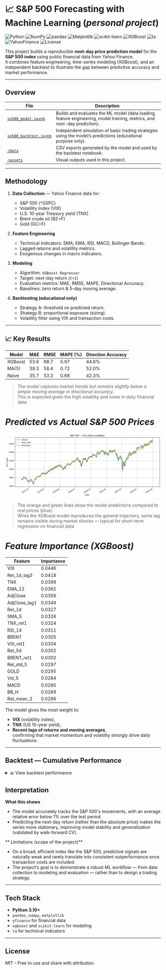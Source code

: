 # 📈 S&P 500 Forecasting with Machine Learning (*personal project*)

![Python](https://img.shields.io/badge/Python-3.10+-blue)
![NumPy](https://img.shields.io/badge/Library-NumPy-013243)
![pandas](https://img.shields.io/badge/Library-pandas-150458)
![Matplotlib](https://img.shields.io/badge/Visualization-Matplotlib-11557c)
![scikit-learn](https://img.shields.io/badge/Framework-scikit--learn-F7931E)
![XGBoost](https://img.shields.io/badge/Model-XGBoost-orange)
![ta](https://img.shields.io/badge/TechIndicator-lib%20ta-lightgrey)
![YahooFinance](https://img.shields.io/badge/Data-Yahoo%20Finance-2C7BB6)
![License](https://img.shields.io/badge/License-MIT-yellow)

This project builds a reproducible **next-day price prediction model** for the **S&P 500 index** using public financial data from Yahoo Finance.  
It combines feature engineering, time-series modeling (XGBoost), and an independent backtest to illustrate the gap between predictive accuracy and market performance.

---

## Overview

| File | Description |
|------|--------------|
| [`sp500_model.ipynb`](./sp500_model.ipynb) | Builds and evaluates the ML model (data loading, feature engineering, model training, metrics, and next-day prediction). |
| [`sp500_backtest.ipynb`](./sp500_backtest.ipynb) | Independent simulation of basic trading strategies using the model’s predictions (educational purpose only). |
| [`/data`](./01_Data) | CSV exports generated by the model and used by the backtest notebook. |
| [`/assets`](./02_Assets) | Visual outputs used in this project. |

---

## Methodology

1. **Data Collection** — Yahoo Finance data for:
   - S&P 500 (^GSPC)
   - Volatility Index (VIX)
   - U.S. 10-year Treasury yield (TNX)
   - Brent crude oil (BZ=F)
   - Gold (GC=F)

2. **Feature Engineering**
   - Technical indicators: SMA, EMA, RSI, MACD, Bollinger Bands.
   - Lagged returns and volatility metrics.
   - Exogenous changes in macro indicators.

3. **Modeling**
   - Algorithm: `XGBoost Regressor`
   - Target: next-day return (`t+1`)
   - Evaluation metrics: MAE, RMSE, MAPE, Directional Accuracy.
   - Baselines: zero return & 5-day moving average.

4. **Backtesting (educational only)**
   - Strategy A: threshold on predicted return.
   - Strategy B: proportional exposure (sizing).
   - Volatility filter using VIX and transaction costs.

---

## 📈 Key Results

| Model | MAE | RMSE | MAPE (%) | Direction Accuracy |
|--------|------|-------|-----------|--------------------|
| XGBoost | 53.6 | 68.7 | 0.97 | 44.6% |
| MA(5) | 39.3 | 58.4 | 0.72 | 52.0% |
| Naive | 35.7 | 53.3 | 0.66 | 42.3% |

> *The model captures market trends but remains slightly below a simple moving average in directional accuracy.*  
This is expected given the high volatility and noise in daily financial data.

# *Predicted vs Actual S&P 500 Prices*

![Pred vs Actual](02_Assets/sp500_pred_vs_actual.png)

> The orange and green lines show the model predictions compared to real prices (blue).  
While the XGBoost model reproduces the general trajectory, some lag remains visible during market shocks — typical for short-term regression on financial data.


# *Feature Importance (XGBoost)*

| Feature | Importance |
|----------|-------------|
| VIX | 0.0446 |
| Ret_1d_lag3 | 0.0418 |
| TNX | 0.0399 |
| EMA_12 | 0.0362 |
| AdjClose | 0.0356 |
| AdjClose_lag1 | 0.0349 |
| Ret_1d | 0.0327 |
| SMA_5 | 0.0326 |
| TNX_ret1 | 0.0324 |
| RSI_14 | 0.0311 |
| BRENT | 0.0305 |
| VIX_ret1 | 0.0304 |
| Ret_5d | 0.0302 |
| BRENT_ret1 | 0.0302 |
| Ret_std_5 | 0.0297 |
| GOLD | 0.0295 |
| Vol_5 | 0.0284 |
| MACD | 0.0280 |
| BB_H | 0.0269 |
| Ret_mean_3 | 0.0266 |


The model gives the most weight to:
- **VIX** (volatility index),
- **TNX** (US 10-year yield),
- **Recent lags of returns and moving averages**,  
confirming that market momentum and volatility strongly drive daily fluctuations.

---

## Backtest — Cumulative Performance

<details>
<summary>📊 View backtest performance </summary>

![Backtest Results](02_Assets/sp500_backtest_results.png)

The backtest compares:
- **Buy & Hold (blue):** market performance,
- **Strategy A (orange):** threshold-based signals,
- **Strategy B (green):** dynamic position sizing.

While the model reproduces price movements, it does not outperform the market in this simple form — consistent with efficient market theory.

</details

---

## Interpretation

 **What this shows**
- The model accurately tracks the S&P 500's movements, with an average relative error below 1% over the test period.
- Predicting the next-day return (rather than the absolute price) makes the series more stationary, improving model stability and generalization (validated by walk-forward CV).

** Limitations (scope of the project)**
- On a broad, efficient index like the S&P 500, predictive signals are naturally weak and rarely translate into consistent outperformance once transaction costs are included.
- The project’s goal is to demonstrate a robust ML workflow — from data collection to modeling and evaluation — rather than to design a trading strategy.

---

## Tech Stack

- **Python 3.10+**
- `pandas`, `numpy`, `matplotlib`
- `yfinance` for financial data
- `xgboost` and `scikit-learn` for modeling
- `ta` for technical indicators

---

## License
MIT – Free to use and share with attribution. 

